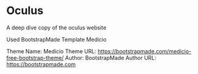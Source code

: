 # Oculus
A deep dive copy of the oculus website

Used BootstrapMade Template Medicio

Theme Name: Medicio
Theme URL: https://bootstrapmade.com/medicio-free-bootstrap-theme/
Author: BootstrapMade
Author URL: https://bootstrapmade.com
